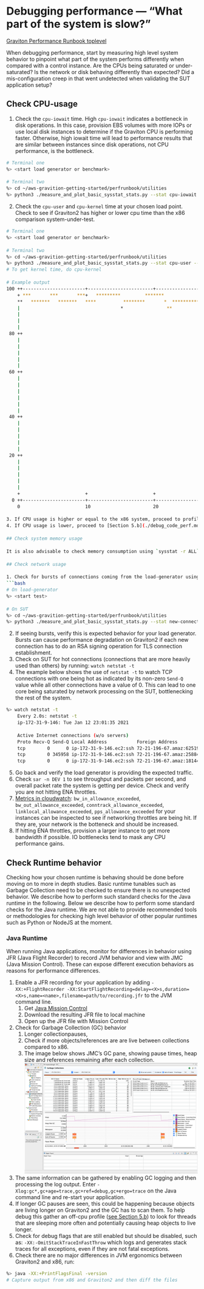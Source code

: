# Debugging performance — “What part of the system is slow?”

[Graviton Performance Runbook toplevel](./README.md)

When debugging performance, start by measuring high level system behavior to pinpoint what part of the system performs differently when compared with a control instance.  Are the CPUs being saturated or under-saturated?  Is the network or disk behaving differently than expected?  Did a mis-configuration creep in that went undetected when validating the SUT application setup?

## Check CPU-usage

1. Check the `cpu-iowait` time. High `cpu-iowait` indicates a bottleneck in disk operations. In this case, provision EBS volumes with more IOPs or use local disk instances to determine if the Graviton CPU is performing faster. Otherwise, high iowait time will lead to performance results that are similar between instances since disk operations, not CPU performance, is the bottleneck.
  ```bash
  # Terminal one
  %> <start load generator or benchmark>
    
  # Terminal two
  %> cd ~/aws-gravition-getting-started/perfrunbook/utilities
  %> python3 ./measure_and_plot_basic_sysstat_stats.py --stat cpu-iowait --time 60
  ```
2. Check the `cpu-user` and `cpu-kernel` time at your chosen load point. Check to see if Graviton2 has higher or lower cpu time  than the x86 comparison system-under-test.  
  ```bash
  # Terminal one
  %> <start load generator or benchmark>
    
  # Terminal two
  %> cd ~/aws-gravition-getting-started/perfrunbook/utilities
  %> python3 ./measure_and_plot_basic_sysstat_stats.py --stat cpu-user --time 60
  # To get kernel time, do cpu-kernel
    
  # Example output
  100 ++-----------------------+------------------------+------------------------+------------------------+------------------------+-----------------------++
      + ***       ***       ***+   *********         *******                     *** ****           **** ****           ****       +                      * +
      **   *******   *******   ****          ********       *  ***********      *   *    *****     *    *    *        **    ******    ***************    *  |
      |                                     *                **                *              *   *           *     **            *  *               *   *  |
      |                                                                   ** **                * *             *** *              * *                 * *   |
      |                                                                     *                   *                 *                *                   *    |
      |                                                                                                                                                     |
   80 ++                                                                                                                                                   ++
      |                                                                                                                                                     |
      |                                                                                                                                                     |
      |                                                                                                                                                     |
      |                                                                                                                                                     |
      |                                                                                                                                                     |
   60 ++                                                                                                                                                   ++
      |                                                                                                                                                     |
      |                                                                                                                                                     |
      |                                                                                                                                                     |
      |                                                                                                                                                     |
      |                                                                                                                                                     |
      |                                                                                                                                                     |
   40 ++                                                                                                                                                   ++
      |                                                                                                                                                     |
      |                                                                                                                                                     |
      |                                                                                                                                                     |
      |                                                                                                                                                     |
      |                                                                                                                                                     |
   20 ++                                                                                                                                                   ++
      |                                                                                                                                                     |
      |                                                                                                                                                     |
      |                                                                                                                                                     |
      |                                                                                                                                                     |
      |                                                                                                                                                     |
      +                        +                        +                        +                        +                        +                        +
    0 ++-----------------------+------------------------+------------------------+------------------------+------------------------+-----------------------++
      0                        10                       20                       30                       40                       50                       60
                                                                             Time (s)
3. If CPU usage is higher or equal to the x86 system, proceed to profile for hot-functions in [Section 5.b](./debug_code_perf.md).
4. If CPU usage is lower, proceed to [Section 5.b](./debug_code_perf.md) to profile which functions are putting threads to sleep and causing the CPU to go idle more than the x86 system.

## Check system memory usage

It is also advisable to check memory consumption using `sysstat -r ALL` or `htop`.  Verify the system is not under memory pressure during testing. 

## Check network usage

1. Check for bursts of connections coming from the load-generator using
  ```bash
  # On load-generator
  %> <start test>
    
  # On SUT
  %> cd ~/aws-gravition-getting-started/perfrunbook/utilities
  %> python3 ./measure_and_plot_basic_sysstat_stats.py --stat new-connections --time 60
  ```
2. If seeing bursts, verify this is expected behavior for your load generator.  Bursts can cause performance degradation on Graviton2 if each new connection has to do an RSA signing operation for TLS connection establishment.
3. Check on SUT for hot connections (connections that are more heavily used than others) by running: `watch netstat -t`
4. The example below shows the use of `netstat -t` to watch TCP connections with one being hot as indicated by its non-zero `Send-Q` value while all other connections have a value of 0. This can lead to one core being saturated by network processing on the SUT, bottlenecking the rest of the system.  
  ```bash
  %> watch netstat -t
      Every 2.0s: netstat -t
      ip-172-31-9-146: Tue Jan 12 23:01:35 2021
        
      Active Internet connections (w/o servers)
      Proto Recv-Q Send-Q Local Address           Foreign Address         State
      tcp        0      0 ip-172-31-9-146.ec2:ssh 72-21-196-67.amaz:62519 ESTABLISHED
      tcp        0 345958 ip-172-31-9-146.ec2:ssh 72-21-196-67.amaz:25884 ESTABLISHED
      tcp        0      0 ip-172-31-9-146.ec2:ssh 72-21-196-67.amaz:18144 ESTABLISHED
  ```
5. Go back and verify the load generator is providing the expected traffic.
6. Check `sar -n DEV 1` to see throughput and packets per second, and overall packet rate the system is getting per device. Check and verify you are not hitting ENA throttles. 
7. [Metrics in cloudwatch](https://docs.aws.amazon.com/AWSEC2/latest/UserGuide/monitoring-network-performance-ena.html): `bw_in_allowance_exceeded`, `bw_out_allowance_exceeded`, `conntrack_allowance_exceeded`, `linklocal_allowance_exceeded`, `pps_allowance_exceeded` for your instances can be inspected to see if networking throttles are being hit.  If they are, your network is the botteneck and should be increased.
8. If hitting ENA throttles, provision a larger instance to get more bandwidth if possible.  IO bottlenecks tend to mask any CPU performance gains.

## Check Runtime behavior

Checking how your chosen runtime is behaving should be done before moving on to more in depth studies. Basic runtime tunables such as Garbage Collection need to be checked to ensure there is no unexpected behavior. We describe how to perform such standard checks for the Java runtime in the following.  Below we describe how to perform some standard checks for the Java runtime.  We are not able to provide recommended tools or methodologies for checking high level behavior of other popular runtimes such as Python or NodeJS at the moment.

### Java Runtime

When running Java applications, monitor for differences in behavior using JFR (Java Flight Recorder) to record JVM behavior and view with JMC (Java Mission Control). These can expose different execution behaviors as reasons for performance differences.

1. Enable a JFR recording for your application by adding `-XX:+FlightRecorder -XX:StartFlightRecording=delay=<X>s,duration=<X>s,name=<name>,filename=path/to/recording.jfr` to the JVM command line.
    1. Get [Java Mission Control](https://www.oracle.com/java/technologies/javase/products-jmc8-downloads.html)
    2. Download the resulting JFR file to local machine
    3. Open up the JFR file with Mission Control
2. Check for Garbage Collection (GC) behavior
    1. Longer collectionpauses, 
    2. Check if more objects/references are are live between collections compared to x86.
    3. The image below shows JMC’s GC pane, showing pause times, heap size and references remaining after each collection.
    ![](./images/jmc_example_image.png)
4. The same information can be gathered by enabling GC logging and then processing the log output. Enter `-Xlog:gc*,gc+age=trace,gc+ref=debug,gc+ergo=trace` on the Java command line and re-start your application.
5. If longer GC pauses are seen, this could be happening because objects are living longer on Graviton2 and the GC has to scan them.  To help debug this gather an off-cpu profile ([see Section 5.b](./debug_code_perf.md)) to look for threads that are sleeping more often and potentially causing heap objects to live longer.
6. Check for debug flags that are still enabled but should be disabled, such as: `-XX:-OmitStackTraceInFastThrow` which logs and generates stack traces for all exceptions, even if they are not fatal exceptions.
7. Check there are no major differences in JVM ergonomics between Graviton2 and x86, run:
  ```bash
  %> java -XX:+PrintFlagsFinal -version
  # Capture output from x86 and Graviton2 and then diff the files
  ```

